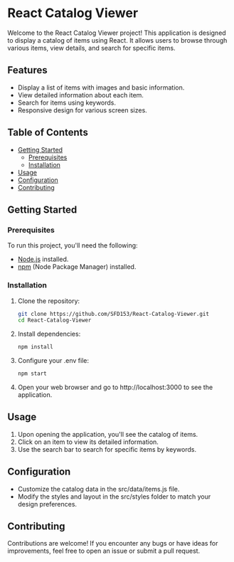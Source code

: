 # React Catalog Viewer

Welcome to the React Catalog Viewer project! This application is designed to display a catalog of items using React. It allows users to browse through various items, view details, and search for specific items.

## Features

- Display a list of items with images and basic information.
- View detailed information about each item.
- Search for items using keywords.
- Responsive design for various screen sizes.

## Table of Contents

- [Getting Started](#getting-started)
  - [Prerequisites](#prerequisites)
  - [Installation](#installation)
- [Usage](#usage)
- [Configuration](#configuration)
- [Contributing](#contributing)

## Getting Started

### Prerequisites

To run this project, you'll need the following:

- [Node.js](https://nodejs.org/) installed.
- [npm](https://www.npmjs.com/) (Node Package Manager) installed.

### Installation

1. Clone the repository:

   ```sh
   git clone https://github.com/SFD153/React-Catalog-Viewer.git
   cd React-Catalog-Viewer

2. Install dependencies:

    ```sh
    npm install

3. Configure your .env file:

    ```sh
    npm start

4. Open your web browser and go to http://localhost:3000 to see the application.

## Usage

1. Upon opening the application, you'll see the catalog of items.
2. Click on an item to view its detailed information.
3. Use the search bar to search for specific items by keywords.

## Configuration
- Customize the catalog data in the src/data/items.js file.
- Modify the styles and layout in the src/styles folder to match your design preferences.

## Contributing
Contributions are welcome! If you encounter any bugs or have ideas for improvements, feel free to open an issue or submit a pull request.